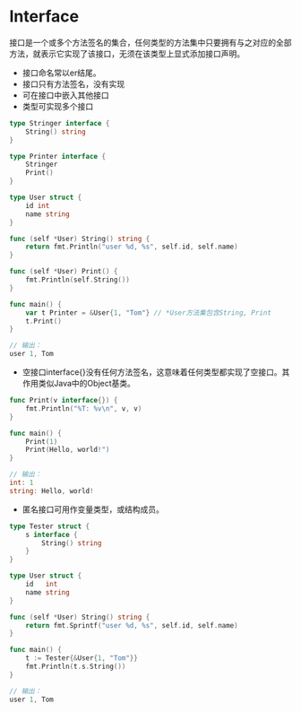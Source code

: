 
Interface
=========

接口是一个或多个方法签名的集合，任何类型的方法集中只要拥有与之对应的全部方法，就表示它实现了该接口，无须在该类型上显式添加接口声明。

- 接口命名常以er结尾。
- 接口只有方法签名，没有实现
- 可在接口中嵌入其他接口
- 类型可实现多个接口

```go
type Stringer interface {
    String() string
}

type Printer interface {
    Stringer
    Print()
}

type User struct {
    id int
    name string
}

func (self *User) String() string {
    return fmt.Println("user %d, %s", self.id, self.name)
}

func (self *User) Print() {
    fmt.Println(self.String())
}

func main() {
    var t Printer = &User{1, "Tom"} // *User方法集包含String, Print
    t.Print()
}

// 输出：
user 1, Tom
```


- 空接口interface{}没有任何方法签名，这意味着任何类型都实现了空接口。其作用类似Java中的Object基类。

```go
func Print(v interface{}) {
    fmt.Println("%T: %v\n", v, v)
}

func main() {
    Print(1)
    Print(Hello, world!")
}

// 输出：
int: 1
string: Hello, world!
```

- 匿名接口可用作变量类型，或结构成员。

```go
type Tester struct {
    s interface {
        String() string
    }
}

type User struct {
    id   int
    name string
}

func (self *User) String() string {
    return fmt.Sprintf("user %d, %s", self.id, self.name)
}

func main() {
    t := Tester{&User{1, "Tom"}}
    fmt.Println(t.s.String())
}

// 输出：
user 1, Tom
```
